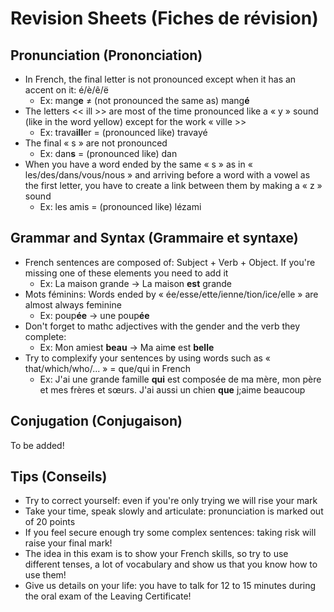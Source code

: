 # Revision Sheets (Fiches de révision)

## Pronunciation (Prononciation)

- In French, the final letter is not pronounced except when it has an accent on it: é/è/ê/ë
  - Ex: mang**e** ≠ (not pronounced the same as) mang**é**
- The letters << ill >> are most of the time pronounced like a « y » sound (like in the word yellow) except for the work « ville >>
  - Ex: trava**ill**er = (pronounced like) travayé
- The final « s » are not pronounced
  - Ex: dan**s** = (pronounced like) dan
- When you have a word ended by the same « s » as in « les/des/dans/vous/nous » and arriving before a word with a vowel as the first letter, you have to create a link between them by making a « z » sound
  - Ex: les amis = (pronounced like) lézami

## Grammar and Syntax (Grammaire et syntaxe)

- French sentences are composed of: Subject + Verb + Object. If you're missing one of these elements you need to add it
  - Ex: La maison grande -> La maison **est** grande
- Mots féminins: Words ended by « ée/esse/ette/ienne/tion/ice/elle » are almost always feminine
  - Ex: poup**ée** -> une poup**ée**
- Don't forget to mathc adjectives with the gender and the verb they complete:
  - Ex: Mon amiest **beau** -> Ma aim**e** est **belle**
- Try to complexify your sentences by using words such as « that/which/who/... » = que/qui in French
  - Ex: J'ai une grande famille **qui** est composée de ma mère, mon père et mes frères et sœurs. J'ai aussi un chien **que** j;aime beaucoup

## Conjugation (Conjugaison)

To be added!

## Tips (Conseils)

- Try to correct yourself: even if you're only trying we will rise your mark
- Take your time, speak slowly and articulate: pronunciation is marked out of 20 points
- If you feel secure enough try some complex sentences: taking risk will raise your final mark!
- The idea in this exam is to show your French skills, so try to use different tenses, a lot of vocabulary and show us that you know how to use them!
- Give us details on your life: you have to talk for 12 to 15 minutes during the oral exam of the Leaving Certificate!
